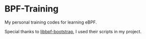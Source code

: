 # BPF-Training
My personal training codes for learning eBPF.

Special thanks to [libbpf-bootstrap](https://github.com/libbpf/libbpf-bootstrap), I used their scripts in my project.